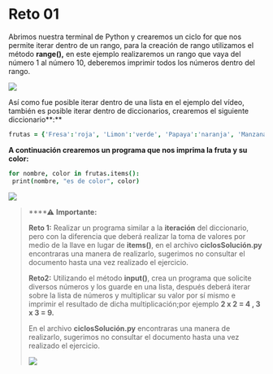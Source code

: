 # Reto 01

Abrimos nuestra terminal de Python y crearemos un ciclo for que nos permite iterar dentro de un rango, para la creación de rango utilizamos el método **range\(\),** en este ejemplo realizaremos un rango que vaya del número 1 al número 10, deberemos imprimir todos los números dentro del rango.

![](https://lh3.googleusercontent.com/kRtsbs_08h2dGDekRwl5ha7CBztZXCOI6GYnLGAe_sX21SvgY3RkTNT78AGZ1mjTerIc_NSj0b7xc-7nib_dCuqobWvB3o4phrqGrdykpThyuRE-FJhhc69ADH8qz7oUHrenfSmY)

Así como fue posible iterar dentro de una lista en el ejemplo del vídeo, también es posible iterar dentro de diccionarios, crearemos el siguiente diccionario**:**

```coffeescript
frutas = {'Fresa':'roja', 'Limon':'verde', 'Papaya':'naranja', 'Manzana':'amarilla', 'Guayaba':'rosa'}
```

**A continuación crearemos un programa que nos imprima la fruta y su color:**

```coffeescript
for nombre, color in frutas.items():
 print(nombre, "es de color", color)
```

![](https://lh4.googleusercontent.com/bHvxSg_WL8GSoi-D1BQw-YrCJTiAEsEoSry2hChAdoUlKnLr9HoUZ4-9HyX1JifX8y7n51DoEM1l355CbzxWlWuZY0nERNugL5g0YEnB9hiHcGAYXSygfUhq2vsUX-qycAJ_4Ph5)

> \*\*\*\*⚠ **Importante:**
>
> **Reto 1:** Realizar un programa similar a la **iteración** del diccionario, pero con la diferencia que deberá realizar la toma de valores por medio de la llave en lugar de **items\(\)**, en el archivo **ciclosSolución.py** encontraras una manera de realizarlo, sugerimos no consultar el documento hasta una vez realizado el ejercicio.
>
> **Reto2:** Utilizando el método **input\(\)**, crea un programa que solicite diversos números y los guarde en una lista, después deberá iterar sobre la lista de números y multiplicar su valor por sí mismo e imprimir el resultado de dicha multiplicación;por ejemplo **2 x 2 = 4 , 3 x 3 = 9.**
>
> En el archivo **ciclosSolución.py** encontraras una manera de realizarlo, sugerimos no consultar el documento hasta una vez realizado el ejercicio.
>
> ![](https://lh3.googleusercontent.com/-DS6K7Ok4pBueY6aIX0QV4p7EnxSz0y4kq1o9eItgh3yzh35NWxDZGTOaOLwU5CtkcQxJ7NrTLu_yYcBigXoYEWCKHuBB_ToP8z1oGiOel801zMiQwlFdphtc_lFyxolSfgsDj4q)

